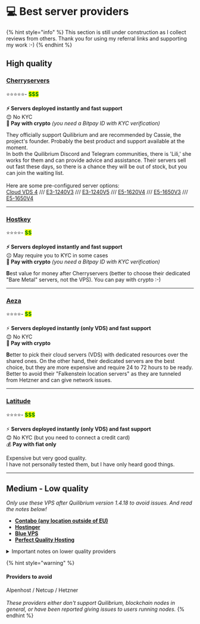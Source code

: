# 💻 Best server providers

{% hint style="info" %}
This section is still under construction as I collect reviews from others. Thank you for using my referral links and supporting my work :-)
{% endhint %}

## High quality

### [**Cherryservers**](https://iri.quest/cherryservers)&#x20;

⭐️⭐️⭐️⭐️⭐️-  <mark style="color:green;">**\$$$**</mark>

**⚡️ Servers deployed instantly and fast support** \
😊 No KYC\
**💸 Pay with crypto** _(you need a Bitpay ID with KYC verification)_

They officially support Quilibrium and are recommended by Cassie, the project's founder. Probably the best product and support available at the moment. \
In both the Quilibrium Discord and Telegram communities, there is 'Lili,' she works for them and can provide advice and assistance. Their servers sell out fast these days, so there is a chance they will be out of stock, but you can join the waiting list. \
\
Here are some pre-configured server options: \
[Cloud VDS 4](https://www.cherryservers.com/server-customizer/cloud\_vds\_4?affiliate=CRXA3YWE) /// [E3-1240V3](https://www.cherryservers.com/server-customizer/e3\_1240v3?affiliate=CRXA3YWE) /// [E3-1240V5](https://www.cherryservers.com/server-customizer/e3\_1240v5?affiliate=CRXA3YWE) /// [E5-1620V4](https://www.cherryservers.com/server-customizer/e5\_1620v4?affiliate=CRXA3YWE) /// [E5-1650V3](https://www.cherryservers.com/server-customizer/e5\_1650v3?affiliate=CRXA3YWE) /// [E5-1650V4](https://www.cherryservers.com/server-customizer/e5\_1650v4?affiliate=CRXA3YWE)

***

### [**Hostkey**](https://iri.quest/hostkey)&#x20;

⭐️⭐️⭐️⭐️- <mark style="color:green;">**\$$**</mark>

**⚡️ Servers deployed instantly and fast support**\
☹️ May require you to KYC in some cases \
**💸 Pay with crypto** _(you need a Bitpay ID with KYC verification)_

**B**est value for money after Cherryservers (better to choose their dedicated "Bare Metal" servers, not the VPS).  You can pay with crypto :-)

***

### [**Aeza**](https://iri.quest/aeza)&#x20;

⭐️⭐️⭐️⭐️- <mark style="color:green;">**\$$**</mark>

⚡️ **Servers deployed instantly (only VDS) and fast support**\
😊 No KYC \
**💸 Pay with crypto**

**B**etter to pick their cloud servers (VDS) with dedicated resources over the shared ones. On the other hand, their dedicated servers are the best choice, but they are more expensive and require 24 to 72 hours to be ready.\
Better to avoid their "Falkenstein location servers" as they are tunneled from Hetzner and can give network issues.

***

### [**Latitude**](https://iri.quest/latitude)&#x20;

⭐️⭐️⭐️⭐️- <mark style="color:green;">**\$$$**</mark>

⚡️ **Servers deployed instantly (only VDS) and fast support**\
😊 No KYC (but you need to connect a credit card)\
💰 **Pay with fiat only**

Expensive but very good quality.\
I have not personally tested them, but I have only heard good things.

***

## Medium - Low quality

_Only use these VPS after Quilibrium version 1.4.18 to avoid issues. And read the notes below!_

* [**Contabo (any location outside of EU)**](https://iri.quest/contabo)&#x20;
* [**Hostinger**](https://iri.quest/hostinger)&#x20;
* [**Blue VPS**](https://iri.quest/bluevps)&#x20;
* [**Perfect Quality Hosting**](https://iri.quest/pqhosting)&#x20;

<details>

<summary>Important notes on lower quality providers</summary>

After version 1.4.18, the node's resource consumption will be significantly lower, allowing you to use more affordable services without the risk of being throttled by the provider. However, lower-spec nodes will also earn fewer rewards, so the choice is yours!

Keep in mind that many VPS providers likely oversell their resources. When you purchase an 8-core VPS, it’s often less powerful than advertised. Typically, the cheaper the service, the more they oversell.

Generally, with these providers, it’s better to pay for no more than one month at a time, in case you need to switch.

If you're using Contabo, be cautious. They have previously blocked access to Quilibrium from their servers. Monitor your node log, and if you repeatedly see "peers: 0," it means you’re being blocked. While this issue will likely be resolved after version 1.4.18, it's good to stay vigilant.

</details>

{% hint style="warning" %}
#### **Providers to avoid**

Alpenhost / Netcup / Hetzner\
\
_These providers either don't support Quilibrium, blockchain nodes in general, or have been reported giving issues to users running nodes._
{% endhint %}
